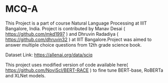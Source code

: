 # MCQ-A

This Project is a part of course Natural Language Processing at IIIT Bangalore, India. Project is contributed by Manav Desai ( https://github.com/mkd1997 ) and Dhruvin Radadiya ( https://github.com/dhruvin32 ) at IIIT Bangalore.Project was aimed to answer multiple choice questions from 12th grade science book.

Dataset Link: https://allenai.org/data/sciq

This project uses modified version of code available here( https://github.com/NoviScl/BERT-RACE ) to fine tune BERT-base, RoBERTa and XLNet models.
